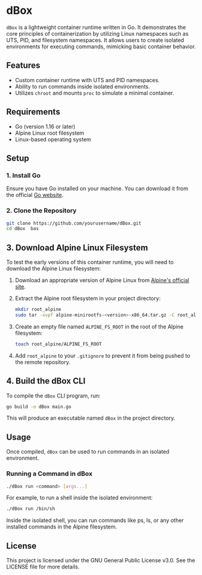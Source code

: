# dBox

`dBox` is a lightweight container runtime written in Go. It demonstrates the core principles of containerization by utilizing Linux namespaces such as UTS, PID, and filesystem namespaces. It allows users to create isolated environments for executing commands, mimicking basic container behavior.

## Features
- Custom container runtime with UTS and PID namespaces.
- Ability to run commands inside isolated environments.
- Utilizes `chroot` and mounts `proc` to simulate a minimal container.
  
## Requirements
- Go (version 1.16 or later)
- Alpine Linux root filesystem
- Linux-based operating system

## Setup

### 1. Install Go

Ensure you have Go installed on your machine. You can download it from the official [Go website](https://golang.org/dl/).

### 2. Clone the Repository

```bash
git clone https://github.com/yourusername/dBox.git
cd dBox  bas
```
## 3. Download Alpine Linux Filesystem

To test the early versions of this container runtime, you will need to download the Alpine Linux filesystem:

1. Download an appropriate version of Alpine Linux from [Alpine's official site](https://www.alpinelinux.org/downloads/).

2. Extract the Alpine root filesystem in your project directory:

    ```bash
    mkdir root_alpine
    sudo tar -xvpf alpine-minirootfs-<version>-x86_64.tar.gz -C root_alpine
    ```

3. Create an empty file named `ALPINE_FS_ROOT` in the root of the Alpine filesystem:

    ```bash
    touch root_alpine/ALPINE_FS_ROOT
    ```

4. Add `root_alpine` to your `.gitignore` to prevent it from being pushed to the remote repository.


## 4. Build the dBox CLI

To compile the `dBox` CLI program, run:

```bash
go build -o dBox main.go
```

This will produce an executable named `dBox` in the project directory.

## Usage

Once compiled, `dBox` can be used to run commands in an isolated environment.

### Running a Command in dBox

```bash
./dBox run <command> [args...]
```

For example, to run a shell inside the isolated environment:
```bash
./dBox run /bin/sh
```

Inside the isolated shell, you can run commands like ps, ls, or any other installed commands in the Alpine filesystem.

## License

This project is licensed under the GNU General Public License v3.0. See the LICENSE file for more details.
